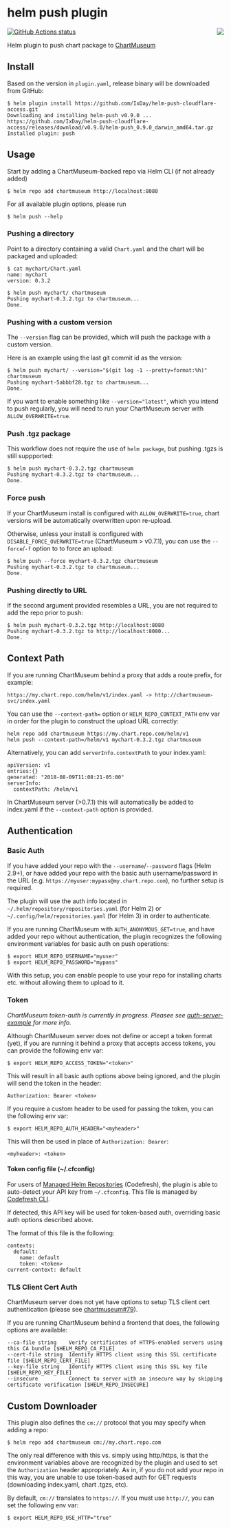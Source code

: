 # helm push plugin
<img align="right" src="https://github.com/helm/chartmuseum/raw/main/logo.png">

[![GitHub Actions status](https://github.com/IxDay/helm-push-cloudflare-access/workflows/build/badge.svg)](https://github.com/IxDay/helm-push-cloudflare-access/actions?query=workflow%3Abuild)

Helm plugin to push chart package to [ChartMuseum](https://github.com/helm/chartmuseum)

## Install
Based on the version in `plugin.yaml`, release binary will be downloaded from GitHub:

```
$ helm plugin install https://github.com/IxDay/helm-push-cloudflare-access.git
Downloading and installing helm-push v0.9.0 ...
https://github.com/IxDay/helm-push-cloudflare-access/releases/download/v0.9.0/helm-push_0.9.0_darwin_amd64.tar.gz
Installed plugin: push
```

## Usage
Start by adding a ChartMuseum-backed repo via Helm CLI (if not already added)
```
$ helm repo add chartmuseum http://localhost:8080
```
For all available plugin options, please run
```
$ helm push --help
```

### Pushing a directory
Point to a directory containing a valid `Chart.yaml` and the chart will be packaged and uploaded:
```
$ cat mychart/Chart.yaml
name: mychart
version: 0.3.2
```
```
$ helm push mychart/ chartmuseum
Pushing mychart-0.3.2.tgz to chartmuseum...
Done.
```

### Pushing with a custom version
The `--version` flag can be provided, which will push the package with a custom version.

Here is an example using the last git commit id as the version:
```
$ helm push mychart/ --version="$(git log -1 --pretty=format:%h)" chartmuseum
Pushing mychart-5abbbf28.tgz to chartmuseum...
Done.
```
If you want to enable something like `--version="latest"`, which you intend to push regularly, you will need to run your ChartMuseum server with `ALLOW_OVERWRITE=true`.

### Push .tgz package
This workflow does not require the use of `helm package`, but pushing .tgzs is still suppported:
```
$ helm push mychart-0.3.2.tgz chartmuseum
Pushing mychart-0.3.2.tgz to chartmuseum...
Done.
```

### Force push
If your ChartMuseum install is configured with `ALLOW_OVERWRITE=true`, chart versions will be automatically overwritten upon re-upload.

Otherwise, unless your install is configured with `DISABLE_FORCE_OVERWRITE=true` (ChartMuseum > v0.7.1), you can use the `--force`/`-f` option to to force an upload:
```
$ helm push --force mychart-0.3.2.tgz chartmuseum
Pushing mychart-0.3.2.tgz to chartmuseum...
Done.
```

### Pushing directly to URL
If the second argument provided resembles a URL, you are not required to add the repo prior to push:
```
$ helm push mychart-0.3.2.tgz http://localhost:8080
Pushing mychart-0.3.2.tgz to http://localhost:8080...
Done.
```

## Context Path

If you are running ChartMuseum behind a proxy that adds a route prefix, for example:
```
https://my.chart.repo.com/helm/v1/index.yaml -> http://chartmuseum-svc/index.yaml
```

You can use the `--context-path=` option or `HELM_REPO_CONTEXT_PATH` env var in order for the plugin to construct the upload URL correctly:
```
helm repo add chartmuseum https://my.chart.repo.com/helm/v1
helm push --context-path=/helm/v1 mychart-0.3.2.tgz chartmuseum
```

Alternatively, you can add `serverInfo.contextPath` to your index.yaml:
```
apiVersion: v1
entries:{}
generated: "2018-08-09T11:08:21-05:00"
serverInfo:
  contextPath: /helm/v1
```

In ChartMuseum server (>0.7.1) this will automatically be added to index.yaml if the `--context-path` option is provided.

## Authentication
### Basic Auth
If you have added your repo with the `--username`/`--password` flags (Helm 2.9+), or have added your repo with the basic auth username/password in the URL (e.g. `https://myuser:mypass@my.chart.repo.com`), no further setup is required.

The plugin will use the auth info located in `~/.helm/repository/repositories.yaml` (for Helm 2) or `~/.config/helm/repositories.yaml` (for Helm 3) in order to authenticate.

If you are running ChartMuseum with `AUTH_ANONYMOUS_GET=true`, and have added your repo without authentication, the plugin recognizes the following environment variables for basic auth on push operations:
```
$ export HELM_REPO_USERNAME="myuser"
$ export HELM_REPO_PASSWORD="mypass"
```

With this setup, you can enable people to use your repo for installing charts etc. without allowing them to upload to it.

### Token

*ChartMuseum token-auth is currently in progress. Pleasee see [auth-server-example](https://github.com/chartmuseum/auth-server-example) for more info.*

Although ChartMuseum server does not define or accept a token format (yet), if you are running it behind a proxy that accepts access tokens, you can provide the following env var:
```
$ export HELM_REPO_ACCESS_TOKEN="<token>"
```

This will result in all basic auth options above being ignored, and the plugin will send the token in the header:
```
Authorization: Bearer <token>
```

If you require a custom header to be used for passing the token, you can the following env var:
```
$ export HELM_REPO_AUTH_HEADER="<myheader>"
```

This will then be used in place of `Authorization: Bearer`:
```
<myheader>: <token>
```

#### Token config file (~/.cfconfig)
For users of [Managed Helm Repositories](https://codefresh.io/codefresh-news/introducing-managed-helm-repositories/) (Codefresh), the plugin is able to auto-detect your API key from `~/.cfconfig`. This file is managed by [Codefresh CLI](https://codefresh-io.github.io/cli/).

If detected, this API key will be used for token-based auth, overriding basic auth options described above.

The format of this file is the following:

```
contexts:
  default:
    name: default
    token: <token>
current-context: default
```

### TLS Client Cert Auth

ChartMuseum server does not yet have options to setup TLS client cert authentication (please see [chartmuseum#79](https://github.com/helm/chartmuseum/issues/79)).

If you are running ChartMuseum behind a frontend that does, the following options are available:

```
--ca-file string    Verify certificates of HTTPS-enabled servers using this CA bundle [$HELM_REPO_CA_FILE]
--cert-file string  Identify HTTPS client using this SSL certificate file [$HELM_REPO_CERT_FILE]
--key-file string   Identify HTTPS client using this SSL key file [$HELM_REPO_KEY_FILE]
--insecure          Connect to server with an insecure way by skipping certificate verification [$HELM_REPO_INSECURE]
```

## Custom Downloader
This plugin also defines the `cm://` protocol that you may specify when adding a repo:
```
$ helm repo add chartmuseum cm://my.chart.repo.com
```

The only real difference with this vs. simply using http/https, is that the environment variables above are recognized by the plugin and used to set the `Authorization` header appropriately. As in, if you do not add your repo in this way, you are unable to use token-based auth for GET requests (downloading index.yaml, chart .tgzs, etc).

By default, `cm://` translates to `https://`. If you must use `http://`, you can set the following env var:
```
$ export HELM_REPO_USE_HTTP="true"
```
